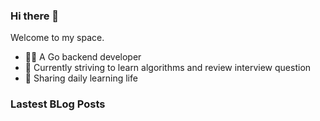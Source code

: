 ### Hi there 👋
Welcome to my space.

- 👨‍🦲 A Go backend developer
- 📕 Currently striving to learn algorithms and review interview question
- 💪 Sharing daily learning life

### Lastest BLog Posts
<!-- BLOG-POST-LIST:START -->
<!-- BLOG-POST-LIST:END -->

<!--
**Hardews/Hardews** is a ✨ _special_ ✨ repository because its `README.md` (this file) appears on your GitHub profile.

Here are some ideas to get you started:

- 🔭 I’m currently working on ...
- 🌱 I’m currently learning ...
- 👯 I’m looking to collaborate on ...
- 🤔 I’m looking for help with ...
- 💬 Ask me about ...
- 📫 How to reach me: ...
- 😄 Pronouns: ...
- ⚡ Fun fact: ...
-->
